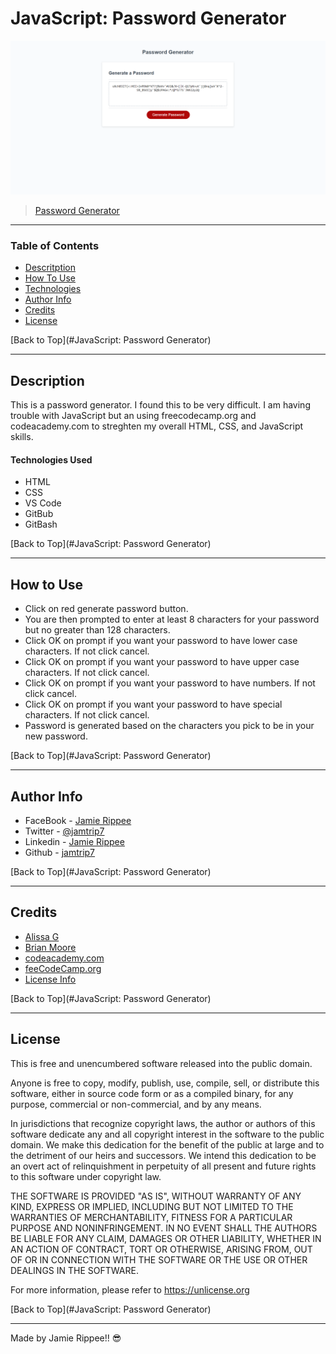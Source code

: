 # JavaScript: Password Generator

![Project Image](https://github.com/jamtrip7/javascript-password-generator/blob/main/javascript-homework-screenshot.png)

> [Password Generator](https://github.com/jamtrip7/javascript-password-generator/blob/main/javascript-password-generator.html)

---

### Table of Contents

- [Descritption](#description)
- [How To Use](#how-to-use)
- [Technologies](#technologies)
- [Author Info](#author-info)
- [Credits](#credits)
- [License](#license)

[Back to Top](#JavaScript: Password Generator)

---

## Description

This is a password generator. I found this to be very difficult. I am having trouble with JavaScript but an using freecodecamp.org and codeacademy.com to streghten my overall HTML, CSS, and JavaScript skills.

#### Technologies Used

- HTML
- CSS
- VS Code
- GitBub
- GitBash

[Back to Top](#JavaScript: Password Generator)

---

## How to Use

- Click on red generate password button. 
- You are then prompted to enter at least 8 characters for your password but no greater than 128 characters.
- Click OK on prompt if you want your password to have lower case characters. If not click cancel.
- Click OK on prompt if you want your password to have upper case characters. If not click cancel.
- Click OK on prompt if you want your password to have numbers. If not click cancel.
- Click OK on prompt if you want your password to have special characters. If not click cancel.
- Password is generated based on the characters you pick to be in your new password.

[Back to Top](#JavaScript: Password Generator)

---

## Author Info

- FaceBook - [Jamie Rippee](https://www.facebook.com/jamie.rippee.1/)
- Twitter - [@jamtrip7](https://twitter.com/jamtrip7)
- Linkedin - [Jamie Rippee](https://www.linkedin.com/in/jamie-rippee-28316513/)
- Github - [jamtrip7](https://github.com/jamtrip7)

[Back to Top](#JavaScript: Password Generator)

---

## Credits


- [Alissa G](https://msudetfsfpt01-krn7523.slack.com/team/U01KX6W4508)
- [Brian Moore](https://msudetfsfpt01-krn7523.slack.com/team/U01JG5DPJF4)
- [codeacademy.com](https://www.codeacdemy.com)
- [feeCodeCamp.org](https://www.freecodecamp.org)
- [License Info](https://choosealicense.com/licenses/unlicense/#)

[Back to Top](#JavaScript: Password Generator)

---

## License

This is free and unencumbered software released into the public domain.

Anyone is free to copy, modify, publish, use, compile, sell, or
distribute this software, either in source code form or as a compiled
binary, for any purpose, commercial or non-commercial, and by any
means.

In jurisdictions that recognize copyright laws, the author or authors
of this software dedicate any and all copyright interest in the
software to the public domain. We make this dedication for the benefit
of the public at large and to the detriment of our heirs and
successors. We intend this dedication to be an overt act of
relinquishment in perpetuity of all present and future rights to this
software under copyright law.

THE SOFTWARE IS PROVIDED "AS IS", WITHOUT WARRANTY OF ANY KIND,
EXPRESS OR IMPLIED, INCLUDING BUT NOT LIMITED TO THE WARRANTIES OF
MERCHANTABILITY, FITNESS FOR A PARTICULAR PURPOSE AND NONINFRINGEMENT.
IN NO EVENT SHALL THE AUTHORS BE LIABLE FOR ANY CLAIM, DAMAGES OR
OTHER LIABILITY, WHETHER IN AN ACTION OF CONTRACT, TORT OR OTHERWISE,
ARISING FROM, OUT OF OR IN CONNECTION WITH THE SOFTWARE OR THE USE OR
OTHER DEALINGS IN THE SOFTWARE.

For more information, please refer to <https://unlicense.org>

[Back to Top](#JavaScript: Password Generator)

---

Made by Jamie Rippee!! 😎